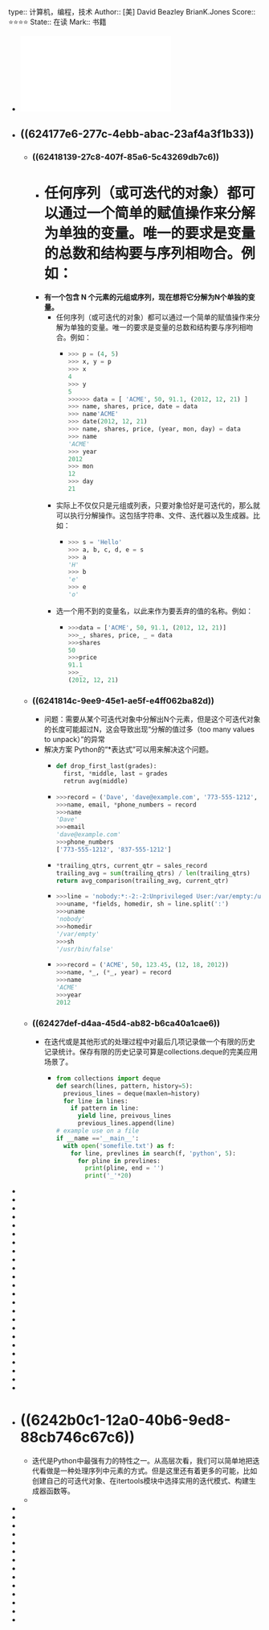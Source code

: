 type:: 计算机，编程，技术
Author:: [美] David Beazley BrianK.Jones
Score:: ⭐⭐⭐⭐
State:: 在读
Mark:: 书籍

- ![pythoncookbook第3版中文版.pdf](../assets/pythoncookbook第3版中文版_1648437533072_0.pdf)
- ## ((624177e6-277c-4ebb-abac-23af4a3f1b33))
	- ### ((62418139-27c8-407f-85a6-5c43269db7c6))
		- 任何序列（或可迭代的对象）都可以通过一个简单的赋值操作来分解为单独的变量。唯一的要求是变量的总数和结构要与序列相吻合。例如：
		  =======
		- **有一个包含 N 个元素的元组或序列，现在想将它分解为N个单独的变量。**
			- 任何序列（或可迭代的对象）都可以通过一个简单的赋值操作来分解为单独的变量。唯一的要求是变量的总数和结构要与序列相吻合。例如：
				- ```python
				  >>> p = (4, 5)
				  >>> x, y = p
				  >>> x
				  4
				  >>> y
				  5
				  >>>>>> data = [ 'ACME', 50, 91.1, (2012, 12, 21) ]
				  >>> name, shares, price, date = data
				  >>> name'ACME'
				  >>> date(2012, 12, 21)
				  >>> name, shares, price, (year, mon, day) = data
				  >>> name
				  'ACME'
				  >>> year
				  2012
				  >>> mon
				  12
				  >>> day
				  21
				  ```
			- 实际上不仅仅只是元组或列表，只要对象恰好是可迭代的，那么就可以执行分解操作。这包括字符串、文件、迭代器以及生成器。比如：
				- ```python
				  >>> s = 'Hello'
				  >>> a, b, c, d, e = s
				  >>> a
				  'H'
				  >>> b
				  'e'
				  >>> e
				  'o'
				  ```
			- 选一个用不到的变量名，以此来作为要丢弃的值的名称。例如：
				- ```python
				  >>>data = ['ACME', 50, 91.1, (2012, 12, 21)]
				  >>>_, shares, price, _ = data
				  >>>shares
				  50
				  >>>price
				  91.1
				  >>>_
				  (2012, 12, 21)
				  ```
	- ### ((6241814c-9ee9-45e1-ae5f-e4ff062ba82d))
		- 问题：需要从某个可迭代对象中分解出N个元素，但是这个可迭代对象的长度可能超过N，这会导致出现“分解的值过多（too many values to unpack）”的异常
		- 解决方案  Python的“*表达式”可以用来解决这个问题。
			- ```python
			  def drop_first_last(grades):
			    first, *middle, last = grades
			    retrun avg(middle)
			  ```
			- ```python
			  >>>record = ('Dave', 'dave@example.com', '773-555-1212', '837-555-1212')
			  >>>name, email, *phone_numbers = record
			  >>>name
			  'Dave'
			  >>>email
			  'dave@example.com'
			  >>>phone_numbers
			  ['773-555-1212', '837-555-1212']
			  ```
			- ```python
			  *trailing_qtrs, current_qtr = sales_record
			  trailing_avg = sum(trailing_qtrs) / len(trailing_qtrs)
			  return avg_comparison(trailing_avg, current_qtr)
			  ```
			- ```python
			  >>>line = 'nobody:*:-2:-2:Unprivileged User:/var/empty:/usr/bin/false'
			  >>>uname, *fields, homedir, sh = line.split(':')
			  >>>uname
			  'nobody'
			  >>>homedir
			  '/var/empty'
			  >>>sh
			  '/usr/bin/false'
			  ```
			- ```python
			  >>>record = ('ACME', 50, 123.45, (12, 18, 2012))
			  >>>name, *_, (*_, year) = record
			  >>>name
			  'ACME'
			  >>>year
			  2012
			  ```
	- ### ((62427def-d4aa-45d4-ab82-b6ca40a1cae6))
		- 在迭代或是其他形式的处理过程中对最后几项记录做一个有限的历史记录统计。保存有限的历史记录可算是collections.deque的完美应用场景了。
			- ```python
			  from collections import deque
			  def search(lines, pattern, history=5):
			    previous_lines = deque(maxlen=history)
			    for line in lines:
			      if pattern in line:
			        yield line, preivous_lines
			        previous_lines.append(line)
			  # example use on a file
			  if __name =='__main__':
			    with open('somefile.txt') as f:
			      for line, prevlines in search(f, 'python', 5):
			        for pline in prevlines:
			          print(pline, end = '')
			          print('_'*20)
			  ```
-
-
-
-
-
-
-
-
-
-
-
-
-
-
-
-
-
-
-
-
-
-
-
-
- # ((6242b0c1-12a0-40b6-9ed8-88cb746c67c6))
	- 迭代是Python中最强有力的特性之一。从高层次看，我们可以简单地把迭代看做是一种处理序列中元素的方式。但是这里还有着更多的可能，比如创建自己的可迭代对象、在itertools模块中选择实用的迭代模式、构建生成器函数等。
	-
-
-
-
-
-
-
-
-
-
-
-
-
-
-